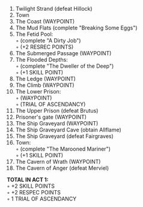 1. Twilight Strand (defeat Hillock)  
2. Town  
3. The Coast (WAYPOINT)  
4. The Mud Flats (complete "Breaking Some Eggs")  
5. The Fetid Pool:  
◦ (complete "A Dirty Job")  
◦ (+2 RESREC POINTS)  
6. The Submerged Passage (WAYPOINT)  
7. The Flooded Depths:  
◦ (complete "The Dweller of the Deep")  
◦ (+1 SKILL POINT)  
8. The Ledge (WAYPOINT)  
9. The Climb (WAYPOINT)  
10. The Lower Prison:  
◦ (WAYPOINT)  
◦ (TRIAL OF ASCENDANCY)  
11. The Upper Prison (defeat Brutus)  
12. Prisoner's gate (WAYPOINT)  
13. The Ship Graveyard (WAYPOINT)  
14. The Ship Graveyard Cave (obtain Allflame)  
15. The Ship Graveyard (defeat Fairgraves)  
16. Town:  
◦ (complete "The Marooned Mariner")  
◦ (+1 SKILL POINT)  
17. The Cavern of Wrath (WAYPOINT)  
18. The Cavern of Anger (defeat Merviel)  
  
**TOTAL IN ACT 1:**  
◦ +2 SKILL POINTS  
◦ +2 RESPEC POINTS  
◦ 1 TRIAL OF ASCENDANCY